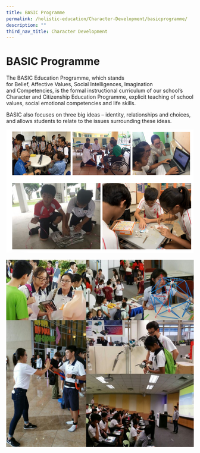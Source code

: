 ```yaml
---
title: BASIC Programme
permalink: /holistic-education/Character-Development/basicprogramme/
description: ""
third_nav_title: Character Development
---
```

# BASIC Programme


The BASIC Education Programme, which stands for Belief, Affective Values, Social Intelligences, Imagination and Competencies, is the formal instructional curriculum of our school’s Character and Citizenship Education Programme, explicit teaching of school values, social emotional competencies and life skills.

BASIC also focuses on three big ideas – identity, relationships and choices, and allows students to relate to the issues surrounding these ideas.

![](/images/Screenshot%20(39).png)

![](/images/CCE-photo-5-1024x1024.jpg)
